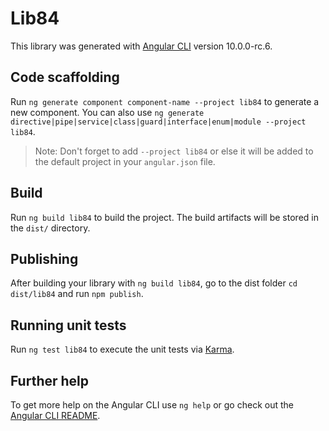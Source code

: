 # Lib84

This library was generated with [Angular CLI](https://github.com/angular/angular-cli) version 10.0.0-rc.6.

## Code scaffolding

Run `ng generate component component-name --project lib84` to generate a new component. You can also use `ng generate directive|pipe|service|class|guard|interface|enum|module --project lib84`.
> Note: Don't forget to add `--project lib84` or else it will be added to the default project in your `angular.json` file. 

## Build

Run `ng build lib84` to build the project. The build artifacts will be stored in the `dist/` directory.

## Publishing

After building your library with `ng build lib84`, go to the dist folder `cd dist/lib84` and run `npm publish`.

## Running unit tests

Run `ng test lib84` to execute the unit tests via [Karma](https://karma-runner.github.io).

## Further help

To get more help on the Angular CLI use `ng help` or go check out the [Angular CLI README](https://github.com/angular/angular-cli/blob/master/README.md).

